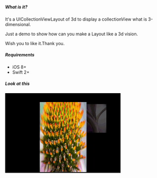 
##### What is it?

It's a UICollectionViewLayout of 3d to display a collectionView what is 3-dimensional.

Just a demo to show how can you make a Layout like a 3d vision.

Wish you to like it.Thank you.

##### Requirements
* iOS 8+
* Swift 2+

##### Look at this

![Sample app](https://raw.githubusercontent.com/michaelmou/ThreeDimensionalCollectionViewLayoutDemo/3d-collectionViewLayout/Raw/gif/preview.gif)